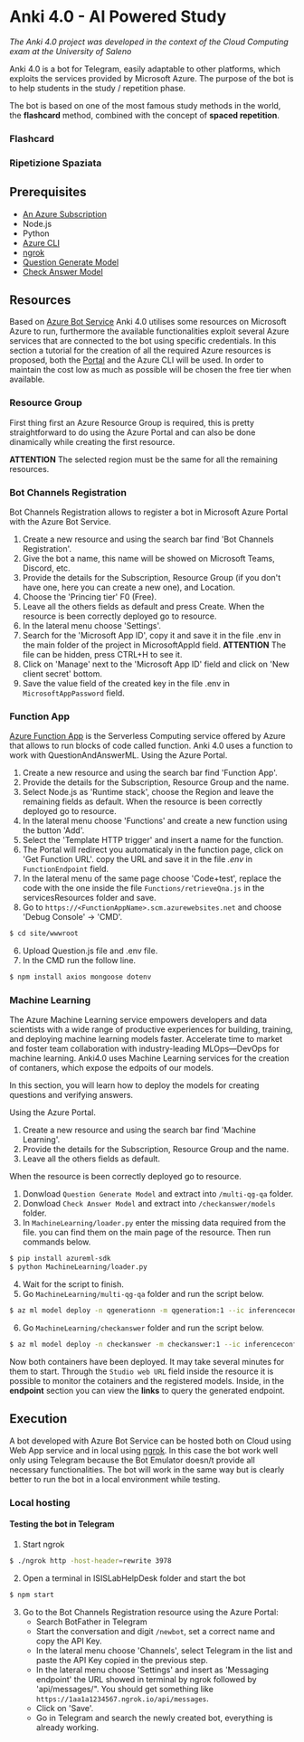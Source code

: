 # Anki 4.0 - AI Powered Study
*The Anki 4.0 project was developed in the context of the Cloud Computing exam at the University of Saleno*

Anki 4.0 is a bot for Telegram, easily adaptable to other platforms, which exploits the services provided by Microsoft Azure. The purpose of the bot is to help students in the study / repetition phase.

The bot is based on one of the most famous study methods in the world, the **flashcard** method, combined with the concept of **spaced repetition**.

### Flashcard

### Ripetizione Spaziata

## Prerequisites
- [An Azure Subscription](https://portal.azure.com/)
- Node.js
- Python
- [Azure CLI](https://docs.microsoft.com/it-it/cli/azure/install-azure-cli)
- [ngrok](https://ngrok.com/)
- [Question Generate Model](https://drive.google.com/file/d/1mUAh_2PEHy9_hheN4IGzIWqCZtFKSBkM/view?usp=sharing)
- [Check Answer Model](https://sbert.net/models/stsb-roberta-base.zip)


## Resources
Based on [Azure Bot Service](https://docs.microsoft.com/en-us/azure/bot-service) Anki 4.0 utilises some resources on Microsoft Azure to run, furthermore the available functionalities exploit several Azure services that are connected to the bot using specific credentials.
In this section a tutorial for the creation of all the required Azure resources is proposed, both the [Portal](https://portal.azure.com) and the Azure CLI will be used. In order to maintain the cost low as much as possible will be chosen the free tier when available.

### Resource Group
First thing first an Azure Resource Group is required, this is pretty straightforward to do using the Azure Portal and can also be done dinamically while creating the first resource.

**ATTENTION** The selected region must be the same for all the remaining resources.

### Bot Channels Registration
Bot Channels Registration allows to register a bot in Microsoft Azure Portal with the Azure Bot Service.

1. Create a new resource and using the search bar find 'Bot Channels Registration'.
1. Give the bot a name, this name will be showed on Microsoft Teams, Discord, etc.
1. Provide the details for the Subscription, Resource Group (if you don't have one, here you can create a new one), and Location.
1. Choose the 'Princing tier' F0 (Free).
1. Leave all the others fields as default and press Create. When the resource is been correctly deployed go to resource.
1. In the lateral menu choose 'Settings'.
1. Search for the 'Microsoft App ID', copy it and save it in the file .env in the main folder of the project in MicrosoftAppId field. **ATTENTION** The file can be hidden, press CTRL+H to see it.
1. Click on 'Manage' next to the 'Microsoft App ID' field and click on 'New client secret' bottom.
1. Save the value field of the created key in the file .env in ```MicrosoftAppPassword``` field.

### Function App
[Azure Function App](https://docs.microsoft.com/en-us/azure/azure-functions/functions-overview) is the Serverless Computing service offered by Azure that allows to run blocks of code called function.
Anki 4.0 uses a function to work with QuestionAndAnswerML.
Using the Azure Portal.
1. Create a new resource and using the search bar find 'Function App'.
2. Provide the details for the Subscription, Resource Group and the name.
3. Select Node.js as 'Runtime stack', choose the Region and leave the remaining fields as default.
When the resource is been correctly deployed go to resource.
1. In the lateral menu choose 'Functions' and create a new function using the button 'Add'.
2. Select the 'Template HTTP trigger' and insert a name for the function.
3. The Portal will redirect you automaticaly in the function page, click on 'Get Function URL'. copy the URL and save it in the file _.env_ in `FunctionEndpoint` field.
4. In the lateral menu of the same page choose 'Code+test', replace the code with the one inside the file ```Functions/retrieveQna.js``` in the servicesResources folder and save.
5. Go to `https://<FunctionAppName>.scm.azurewebsites.net` and choose 'Debug Console' -> 'CMD'.
```sh
$ cd site/wwwroot
```
6. Upload Question.js file and .env file.
7. In the CMD run the follow line.
```sh
$ npm install axios mongoose dotenv
```

### Machine Learning

The Azure Machine Learning service empowers developers and data scientists with a wide range of productive experiences for building, training, and deploying machine learning models faster. Accelerate time to market and foster team collaboration with industry-leading MLOps—DevOps for machine learning.
Anki4.0 uses Machine Learning services for the creation of contaners, which expose the edpoits of our models.

In this section, you will learn how to deploy the models for creating questions and verifying answers.

Using the Azure Portal.
1. Create a new resource and using the search bar find 'Machine Learning'.
2. Provide the details for the Subscription, Resource Group and the name.
4. Leave all the others fields as default.

When the resource is been correctly deployed go to resource.

1. Donwload `Question Generate Model` and extract into `/multi-qg-qa` folder.
2. Donwload `Check Answer Model` and extract into `/checkanswer/models` folder.
3. In `MachineLearning/loader.py` enter the missing data required from the file. you can find them on the main page of the resource. Then run commands below.
```sh
$ pip install azureml-sdk
$ python MachineLearning/loader.py
```
4. Wait for the script to finish.
5. Go `MachineLearning/multi-qg-qa` folder and run the script below.
```sh
$ az ml model deploy -n qgenerationn -m qgeneration:1 --ic inferenceconfig.json --dc deploymentconfig.json -w WORKSPACE_NAME -g RESOUCEGROUP_NAME
```
6. Go `MachineLearning/checkanswer` folder and run the script below.
```sh
$ az ml model deploy -n checkanswer -m checkanswer:1 --ic inferenceconfig.json --dc deploymentconfig.json -w WORKSPACE_NAME -g RESOUCEGROUP_NAME
```
Now both containers have been deployed. It may take several minutes for them to start.
Through the `Studio web URL` field inside the resource it is possible to monitor the cotainers and the registered models.
Inside, in the **endpoint** section you can view the **links** to query the generated endpoint.






## Execution
A bot developed with Azure Bot Service can be hosted both on Cloud using Web App service and in local using [ngrok](https://ngrok.com/). In this case the bot work well only using Telegram because the Bot Emulator doesn/t provide all necessary functionalities. The bot will work in the same way but is clearly better to run the bot in a local environment while testing.
### Local hosting
#### Testing the bot in Telegram
1. Start ngrok
```sh
$ ./ngrok http -host-header=rewrite 3978
```
2. Open a terminal in ISISLabHelpDesk folder and start the bot
```sh
$ npm start
```
3. Go to the Bot Channels Registration resource using the Azure Portal:
    * Search BotFather in Telegram
    * Start the conversation and digit ```/newbot```, set a correct name and copy the API Key.
    * In the lateral menu choose 'Channels', select Telegram in the list and paste the API Key copied in the previous step.
    * In the lateral menu choose 'Settings' and insert as 'Messaging endpoint' the URL showed in terminal by ngrok followed by 'api/messages/". You should get something like `https://1aa1a1234567.ngrok.io/api/messages`.
    * Click on 'Save'.
    * Go in Telegram and search the newly created bot, everything is already working.
